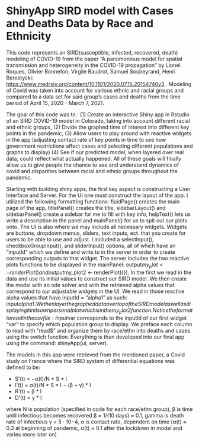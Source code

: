 # ShinyApp SIRD model with Cases and Deaths Data by Race and Ethnicity
This code represents an SIRD(susceptible, infected, recovered, death) modeling of COVID-19 from the paper “A parsimonious model for spatial transmission and heterogeneity in the COVID-19 propagation” by Lionel Roques, Olivier Bonnefon, Virgile Baudrot, Samuel Soubeyrand, Henri Berestycki: https://www.medrxiv.org/content/10.1101/2020.07.15.20154740v3 . Modeling of Covid was taken into account for various ethnic and racial groups and compared to a data set for said group’s cases and deaths from the time period of April 15, 2020 - March 7, 2021. 

The goal of this code was to : (1) Create an interactive Shiny app in Rstudio of an SIRD COVID-19 model in Colorado, taking into account different racial and ethnic groups, (2) Divide the graphed time of interest into different key points in the pandemic, (3) Allow users to play around with reactive widgets in the app (adjusting contact rate of key points in time to see how government restrictions affect cases and selecting different populations and graphs to display) (4) See if our predicted model, when layered over real data, could reflect what actually happened. All of these goals will finally allow us to give people the chance to see and understand dynamics of covid and disparities between racial and ethnic groups throughout the pandemic.

Starting with building shiny apps, the first key aspect is constructing a User Interface and Server. For the UI one must construct the layout of the app. I utilized the following formatting functions: fluidPage() creates the main page of the app, titlePanel() creates the title, sidebarLayout() and sidebarPanel() create a sidebar for me to fill with key info, helpText() lets us write a description in the panel and mainPanel() for us to spit out our plots onto. The UI is also where we may include all necessary widgets. Widgets are buttons, dropdown menus, sliders, text inputs, ect. that you create for users to be able to use and adjust. I included a selectInput(), checkboxGroupInput(), and sliderInput() options, all of which have an “inputId” which we define and write to in the server in order to create corresponding outputs to that widget. The server includes the two reactive plots functions to be displayed in the mainPanel: output$my_plot <- renderPlot({}) and output$my_plot2 <- renderPlot({}). In the first we read in the data and use its initial values to construct our SIRD model. We then create the model with an ode solver and with the retrieved alpha values that correspond to our adjustable widgets in the UI. We read in those reactive alpha values that have inputId = “alpha1” as such: input$alpha1. We then layer the graphed data over top of the SIRD model as well as displaying it in its own personal plot which is in the my_plot2 function. Notice the format to read in the csv file: input$var corresponds to the inputId of our first widget “var” to specify which population group to display. We preface each column to read with “read$” and organize them by race/ethn into deaths and cases using the switch function. Everything is then developed into our final app using the command: shinyApp(ui, server).

The models in this app were retrieved from the mentioned paper, a Covid study on France where the SIRD system of differential equations was defined to be: 

* S’(t) = −α(t)/N * S * I
* I’(t) = α(t)/N * S * I − (β + γ) * I
* R’(t) = β * I
* D’(t) = γ * I

where N is population (specified in code for each race/ethn group), β is time until infectious becomes recovered β = 1/(10 days) = 0.1, gamma is death rate of infectious γ = 5 · 10−4, α is contact rate, dependent on time (α(t) ≈  0.3 at beginning of pandemic, α(t) ≈ 0.1 after the lockdown in model and varies more later on)
